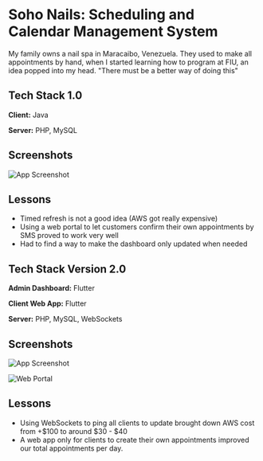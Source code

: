 # Soho Nails: Scheduling and Calendar Management System

My family owns a nail spa in Maracaibo, Venezuela. They used to make all appointments by hand, when I started learning how to program at FIU, an idea popped into my head. "There must be a better way of doing this"


## Tech Stack 1.0

**Client:** Java

**Server:** PHP, MySQL
## Screenshots

![App Screenshot](https://i.imgur.com/QNF3AHI.jpeg)

## Lessons

- Timed refresh is not a good idea (AWS got really expensive)
- Using a web portal to let customers confirm their own appointments by SMS proved to work very well
- Had to find a way to make the dashboard only updated when needed

## Tech Stack Version 2.0

**Admin Dashboard:** Flutter

**Client Web App:** Flutter

**Server:** PHP, MySQL, WebSockets


## Screenshots

![App Screenshot](https://i.imgur.com/toDLsyX.jpeg)

![Web Portal](https://i.imgur.com/HFidBqQ.png)

## Lessons

- Using WebSockets to ping all clients to update brought down AWS cost from +$100 to around $30 - $40
- A web app only for clients to create their own appointments improved our total appointments per day.
